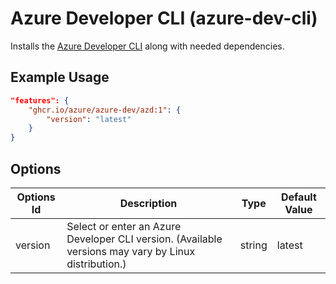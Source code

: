 # Azure Developer CLI (azure-dev-cli)

Installs the [Azure Developer CLI](https://github.com/Azure/azure-dev) along with needed dependencies.

## Example Usage

```json
"features": {
    "ghcr.io/azure/azure-dev/azd:1": {
        "version": "latest"
    }
}
```

## Options

| Options Id | Description | Type | Default Value |
|-----|-----|-----|-----|
| version | Select or enter an Azure Developer CLI version. (Available versions may vary by Linux distribution.) | string | latest |